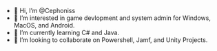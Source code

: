 - 👋 Hi, I’m @Cephoniss 
- 👀 I’m interested in game devlopment and system admin for Windows, MacOS, and Android. 
- 🌱 I’m currently learning C# and Java.
- 💞️ I’m looking to collaborate on Powershell, Jamf, and Unity Projects. 

<!---
Cephoniss/Cephoniss is a ✨ special ✨ repository because its `README.md` (this file) appears on your GitHub profile.
You can click the Preview link to take a look at your changes.
--->
